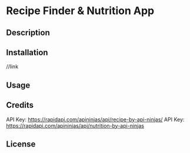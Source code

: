 # Recipe Finder & Nutrition App

## Description




## Installation

//link



## Usage





## Credits
API Key: https://rapidapi.com/apininjas/api/recipe-by-api-ninjas/
API Key: https://rapidapi.com/apininjas/api/nutrition-by-api-ninjas



## License



